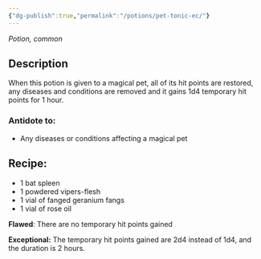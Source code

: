```yaml
---
{"dg-publish":true,"permalink":"/potions/pet-tonic-ec/"}
---
```


*Potion, common* 

## Description

When this potion is given to a magical pet, all of its hit points are restored, any diseases and conditions are removed and it gains 1d4 temporary hit points for 1 hour.

### Antidote to: 
- Any diseases or conditions affecting a magical pet

## Recipe:

- 1 bat spleen
- 1 powdered vipers-flesh
- 1 vial of fanged geranium fangs
- 1 vial of rose oil

**Flawed**:
There are no temporary hit points gained

**Exceptional:** 
The temporary hit points gained are 2d4 instead of 1d4, and the duration is 2 hours.